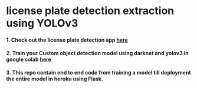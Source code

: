 # license plate detection extraction using YOLOv3

#### 1. Check out the license plate detection app [here](https://license-plate-detection.herokuapp.com/)

#### 2. Train your Custom object detection model using darknet and yolov3 in google colab [here](https://colab.research.google.com/drive/1DQALmXOkTuQO82HNJGmnfAYIJmuROpre?usp=sharing)

**3. This repo contain end to end code from training a model till deployment the entire model in heroku using Flask.**
